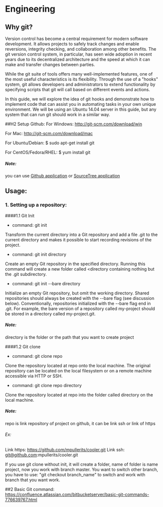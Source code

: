 # Engineering

## Why git?

Version control has become a central requirement for modern software development. It allows projects to safely track changes and enable reversions, integrity checking, and collaboration among other benefits. The git version control system, in particular, has seen wide adoption in recent years due to its decentralized architecture and the speed at which it can make and transfer changes between parties.

While the git suite of tools offers many well-implemented features, one of the most useful characteristics is its flexibility. Through the use of a "hooks" system, git allows developers and administrators to extend functionality by specifying scripts that git will call based on different events and actions.

In this guide, we will explore the idea of git hooks and demonstrate how to implement code that can assist you in automating tasks in your own unique environment. We will be using an Ubuntu 14.04 server in this guide, but any system that can run git should work in a similar way.

##H2 Setup Github:
For Windows: http://git-scm.com/download/win

For Mac: http://git-scm.com/download/mac

For Ubuntu/Debian: $ sudo apt-get install git

For CentOS/Fedora/RHEL: $ yum install git
##### Note:

you can use [Github application](https://desktop.github.com/) or [SourceTree application](https://www.atlassian.com/software/sourcetree)

## Usage:
### 1. Setting up a repository:
####1.1 Git Init
+ command: git init

Transform the current directory into a Git repository and add a file .git to the current directory and makes it possible to start recording revisions of the project.

+ command: git init directory

Create an empty Git repository in the specified directory. Running this command will create a new folder called <directory containing nothing but the .git subdirectory.

+ command: git init --bare directory

Initialize an empty Git repository, but omit the working directory. Shared repositories should always be created with the --bare flag (see discussion below). Conventionally, repositories initialized with the --bare flag end in .git. For example, the bare version of a repository called my-project should be stored in a directory called my-project.git.

##### Note:
directory is the folder or the path that you want to create project

####1.2 Git clone
+ command: git clone repo

Clone the repository located at repo onto the local machine. The original repository can be located on the local filesystem or on a remote machine accessible via HTTP or SSH.
 
+ command: git clone repo directory

Clone the repository located at repo into the folder called directory on the local machine. 

##### Note:

repo is link repository of project on github, it can be link ssh or link of https

###### Ex:
Link https: https://github.com/mpullerits/cooler.git
Link ssh: git@github.com:mpullerits/cooler.git

If you use git clone without init, it will create a folder, name of folder is name project, now you work with branch master.
You want to switch other branch, you have to use: "git checkout branch_name" to switch and work with branch that you want work.


##2 Basic Git command:
https://confluence.atlassian.com/bitbucketserver/basic-git-commands-776639767.html
